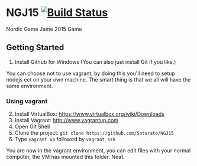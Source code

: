 # NGJ15 [![Build Status](https://travis-ci.org/Saturate/NGJ15.svg)](https://travis-ci.org/Saturate/NGJ15)   
Nordic Game Jame 2015 Game

## Getting Started

1. Install Github for Windows (You can also just install Git if you like.)

You can choose not to use vagrant, by doing this you'll need to setup nodejs ect on your own machine. The smart thing is that we all will have the same environment.

### Using vagrant

2. Install VirtualBox: https://www.virtualbox.org/wiki/Downloads
3. Install Vagrant: http://www.vagrantup.com
4. Open Git Shell
5. Clone the project: `git clone https://github.com/Saturate/NGJ15`
5. Type `vagrant up` followed by `vagrant ssh`

You are now in the vagrant environment, you can edit files with your normal computer, the VM has mounted this folder. Neat.
